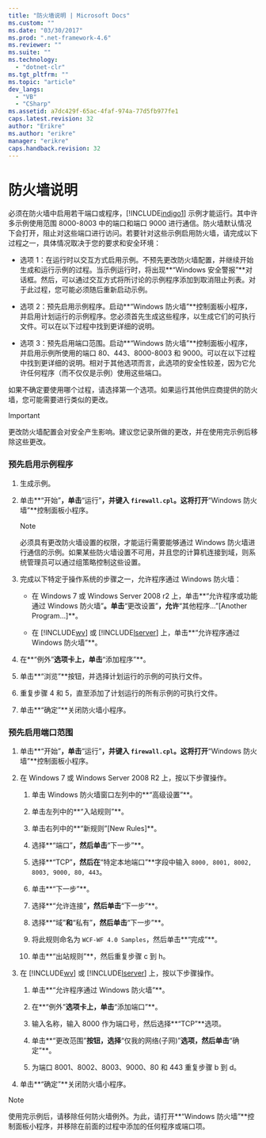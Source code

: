 ```yaml
---
title: "防火墙说明 | Microsoft Docs"
ms.custom: ""
ms.date: "03/30/2017"
ms.prod: ".net-framework-4.6"
ms.reviewer: ""
ms.suite: ""
ms.technology: 
  - "dotnet-clr"
ms.tgt_pltfrm: ""
ms.topic: "article"
dev_langs: 
  - "VB"
  - "CSharp"
ms.assetid: a7dc429f-65ac-4faf-974a-77d5fb977fe1
caps.latest.revision: 32
author: "Erikre"
ms.author: "erikre"
manager: "erikre"
caps.handback.revision: 32
---
```

# 防火墙说明
必须在防火墙中启用若干端口或程序，[!INCLUDE[indigo1](../../../../includes/indigo1-md.md)] 示例才能运行。其中许多示例使用范围 8000\-8003 中的端口和端口 9000 进行通信。防火墙默认情况下会打开，阻止对这些端口进行访问。若要针对这些示例启用防火墙，请完成以下过程之一，具体情况取决于您的要求和安全环境：  
  
-   选项 1：在运行时以交互方式启用示例。不预先更改防火墙配置，并继续开始生成和运行示例的过程。当示例运行时，将出现**“Windows 安全警报”**对话框。然后，可以通过交互方式将所讨论的示例程序添加到取消阻止列表。对于此过程，您可能必须随后重新启动示例。  
  
-   选项 2：预先启用示例程序。启动**“Windows 防火墙”**控制面板小程序，并启用计划运行的示例程序。您必须首先生成这些程序，以生成它们的可执行文件。可以在以下过程中找到更详细的说明。  
  
-   选项 3：预先启用端口范围。启动**“Windows 防火墙”**控制面板小程序，并启用示例所使用的端口 80、443、8000\-8003 和 9000。可以在以下过程中找到更详细的说明。相对于其他选项而言，此选项的安全性较差，因为它允许任何程序（而不仅仅是示例）使用这些端口。  
  
 如果不确定要使用哪个过程，请选择第一个选项。如果运行其他供应商提供的防火墙，您可能需要进行类似的更改。  
  
> [!IMPORTANT]
>  更改防火墙配置会对安全产生影响。建议您记录所做的更改，并在使用完示例后移除这些更改。  
  
### 预先启用示例程序  
  
1.  生成示例。  
  
2.  单击**“开始”**，单击**“运行”**，并键入 `firewall.cpl`。这将打开**“Windows 防火墙”**控制面板小程序。  
  
    > [!NOTE]
    >  必须具有更改防火墙设置的权限，才能运行需要能够通过 Windows 防火墙进行通信的示例。如果某些防火墙设置不可用，并且您的计算机连接到域，则系统管理员可以通过组策略控制这些设置。  
  
3.  完成以下特定于操作系统的步骤之一，允许程序通过 Windows 防火墙：  
  
    -   在 Windows 7 或 Windows Server 2008 r2 上，单击**“允许程序或功能通过 Windows 防火墙”**。单击**“更改设置”**，允许**“其他程序…”\[Another Program…\]**。  
  
    -   在 [!INCLUDE[wv](../../../../includes/wv-md.md)] 或 [!INCLUDE[lserver](../../../../includes/lserver-md.md)] 上，单击**“允许程序通过 Windows 防火墙”**。  
  
4.  在**“例外”**选项卡上，单击**“添加程序”**。  
  
5.  单击**“浏览”**按钮，并选择计划运行的示例的可执行文件。  
  
6.  重复步骤 4 和 5，直至添加了计划运行的所有示例的可执行文件。  
  
7.  单击**“确定”**关闭防火墙小程序。  
  
### 预先启用端口范围  
  
1.  单击**“开始”**，单击**“运行”**，并键入 `firewall.cpl`。这将打开**“Windows 防火墙”**控制面板小程序。  
  
2.  在 Windows 7 或 Windows Server 2008 R2 上，按以下步骤操作。  
  
    1.  单击 Windows 防火墙窗口左列中的**“高级设置”**。  
  
    2.  单击左列中的**“入站规则”**。  
  
    3.  单击右列中的**“新规则”\[New Rules\]**。  
  
    4.  选择**“端口”**，然后单击**“下一步”**。  
  
    5.  选择**“TCP”**，然后在**“特定本地端口”**字段中输入 `8000, 8001, 8002, 8003, 9000, 80, 443`。  
  
    6.  单击**“下一步”**。  
  
    7.  选择**“允许连接”**，然后单击**“下一步”**。  
  
    8.  选择**“域”**和**“私有”**，然后单击**“下一步”**。  
  
    9. 将此规则命名为 `WCF-WF 4.0 Samples`，然后单击**“完成”**。  
  
    10. 单击**“出站规则”**，然后重复步骤 c 到 h。  
  
3.  在 [!INCLUDE[wv](../../../../includes/wv-md.md)] 或 [!INCLUDE[lserver](../../../../includes/lserver-md.md)] 上，按以下步骤操作。  
  
    1.  单击**“允许程序通过 Windows 防火墙”**。  
  
    2.  在**“例外”**选项卡上，单击**“添加端口”**。  
  
    3.  输入名称，输入 8000 作为端口号，然后选择**“TCP”**选项。  
  
    4.  单击**“更改范围”**按钮，选择**“仅我的网络\(子网\)”**选项，然后单击**“确定”**。  
  
    5.  为端口 8001、8002、8003、9000、80 和 443 重复步骤 b 到 d。  
  
4.  单击**“确定”**关闭防火墙小程序。  
  
> [!NOTE]
>  使用完示例后，请移除任何防火墙例外。为此，请打开**“Windows 防火墙”**控制面板小程序，并移除在前面的过程中添加的任何程序或端口项。